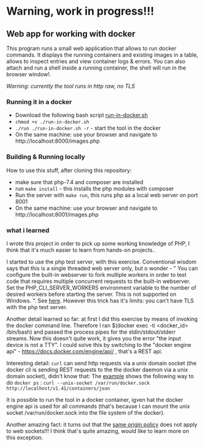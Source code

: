 
# Warning, work in progress!!!

## Web app for working with docker

This program runs a small web application that allows to run docker commands.
It displays the running containers and existing images in a table, allows to inspect entries and view container logs & errors.
You can also attach and run a shell inside a running container, the shell will run in the browser window!.

_Warning: currently the tool runs in http raw, no TLS_

### Running it in a docker

- Download the following bash script [run-in-docker.sh](https://raw.githubusercontent.com/MoserMichael/phpexercise/main/run-in-docker.sh)
- ```chmod +x ./run-in-docker.sh```
- ```./run ./run-in-docker.sh -r``` - start the tool in the docker
- On the same machine: use your browser and navigate to http://localhost:8000/images.php

### Building & Running locally 

How to use this stuff, after cloning this repository:

- make sure that php-7.4 and composer are installed
- run ```make install``` - this installs the php modules with composer
- Run the server with ```make run```, this runs php as a local web server on port 8001 
- On the same machine: use your browser and navigate to http://localhost:8001/images.php

### what i learned

I wrote this project in order to pick up some working knowledge of PHP, I think that it's much easier to learn from hands-on projects..

I started to use the php test server, with this exercise. Conventional wisdom says that this is a single threaded web server only, but o wonder - " You can configure the built-in webserver to fork multiple workers in order to test code that requires multiple concurrent requests to the built-in webserver. Set the PHP_CLI_SERVER_WORKERS environment variable to the number of desired workers before starting the server. This is not supported on Windows. ". See [here](https://www.php.net/manual/en/features.commandline.webserver.php).
However this trick has it's limits: you can't have TLS with the php test server.

Another detail learned so far: at first I did this exercise by means of invoking the docker command line. 
Therefore I ran $(docker exec -ti <docker_id> /bin/bash) and passed the process pipes for the stdin/stdout/stderr streams.
Now this doesn't quite work, it gives you the error "the input device is not a TTY".
I could solve this by switching to the "docker engine api" - https://docs.docker.com/engine/api/ , that's a REST api.

Interesting detail: ```curl``` can send http requests via a unix domain socket (the docker cli is sending REST requests to the the docker daemon via a unix domain socket), didn't know that:
The [example](https://docs.docker.com/engine/api/sdk/examples/) shows the following way to do ```docker ps``` : ```curl --unix-socket /var/run/docker.sock http://localhost/v1.41/containers/json```

It is possible to run the tool in a docker container, igven hat the docker engine api is used for all commands (that's because I can mount the unix socket /var/run/docker.sock into the file system of the docker).

Another amazing fact: it turns out that the [same origin policy](https://en.wikipedia.org/wiki/Same-origin_policy) does not apply to web sockets!!! I think that's quite amazing, would like to learn more on this exception.



